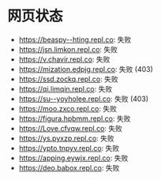 # 网页状态
- https://beaspy--hting.repl.co: 失败
- https://jsn.limkon.repl.co: 失败
- https://v.chavir.repl.co: 失败
- https://mization.edpjg.repl.co: 失败 (403)
- https://ssd.zockq.repl.co: 失败
- https://qi.limqin.repl.co: 失败
- https://su--yoyholee.repl.co: 失败 (403)
- https://moo.zxco.repl.co: 失败
- https://figura.hpbmm.repl.co: 失败
- https://Love.cfvqw.repl.co: 失败
- https://ys.pyxzp.repl.co: 失败
- https://ypto.tnpyv.repl.co: 失败
- https://apping.eywjx.repl.co: 失败
- https://deo.babox.repl.co: 失败
